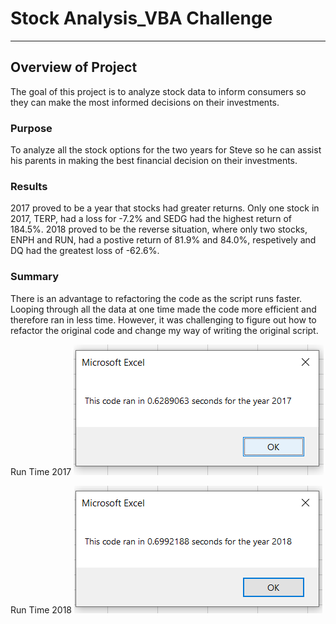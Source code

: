 # Stock Analysis_VBA Challenge
---
## Overview of Project

The goal of this project is to analyze stock data to inform consumers so they can make the most informed decisions on their investments. 

### Purpose

To analyze all the stock options for the two years for Steve so he can assist his parents in making the best financial decision on their investments. 

### Results

2017 proved to be a year that stocks had greater returns.  Only one stock in 2017, TERP, had a loss for -7.2% and SEDG had the highest return of 184.5%. 2018 proved to be the reverse situation, where only two stocks, ENPH and RUN, had a postive return of 81.9% and 84.0%, respetively and DQ had the greatest loss of -62.6%. 

### Summary

There is an advantage to refactoring the code as the script runs faster.  Looping through all the data at one time made the code more efficient and therefore ran in less time. However, it was challenging to figure out how to refactor the original code and change my way of writing the original script. 

Run Time 2017 ![Run_Time_2017](https://github.com/laura3kids/VBA-Challenge/blob/main/VBA_Challenge_2017.png)

Run Time 2018 ![Run_Time_2018](https://github.com/laura3kids/VBA-Challenge/blob/main/VBA_Challenge_2018.png)


